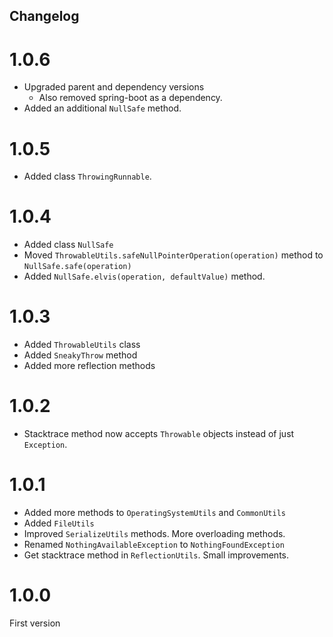 Changelog
-

# 1.0.6
* Upgraded parent and dependency versions
  * Also removed spring-boot as a dependency.
* Added an additional `NullSafe` method.

# 1.0.5
* Added class `ThrowingRunnable`.

# 1.0.4
* Added class `NullSafe`
* Moved `ThrowableUtils.safeNullPointerOperation(operation)` method to `NullSafe.safe(operation)`
* Added `NullSafe.elvis(operation, defaultValue)` method.

# 1.0.3
* Added `ThrowableUtils` class
* Added `SneakyThrow` method
* Added more reflection methods

# 1.0.2
* Stacktrace method now accepts `Throwable` objects instead of just `Exception`.

# 1.0.1
* Added more methods to `OperatingSystemUtils` and `CommonUtils`
* Added `FileUtils`
* Improved `SerializeUtils` methods. More overloading methods.
* Renamed `NothingAvailableException` to `NothingFoundException`
* Get stacktrace method in `ReflectionUtils`. Small improvements.

# 1.0.0
First version
